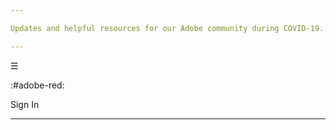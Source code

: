```yaml
---

Updates and helpful resources for our Adobe community during COVID-19. Learn more

---
```


☰

:#adobe-red:

Sign In

---